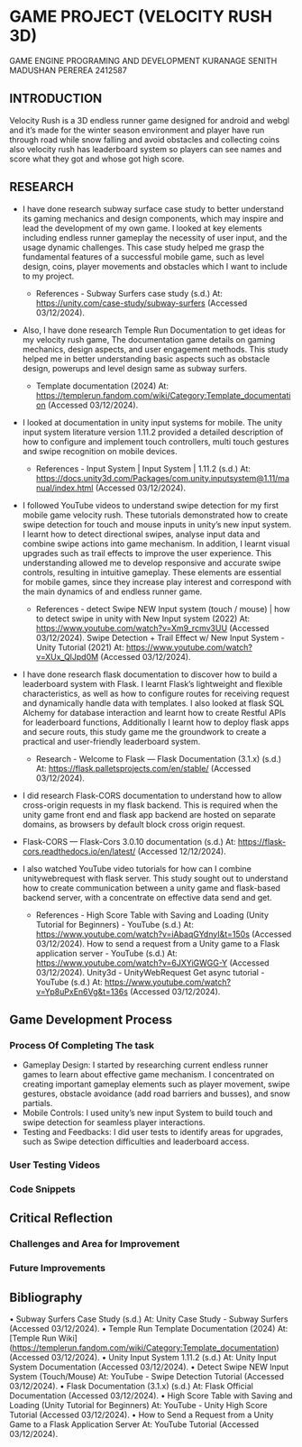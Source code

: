 # GAME PROJECT (VELOCITY RUSH 3D)
GAME ENGINE PROGRAMING AND DEVELOPMENT 
KURANAGE SENITH MADUSHAN PEREREA 
2412587

## INTRODUCTION
Velocity Rush is a 3D endless runner game designed for android and webgl and it’s made for the winter season environment and player have run through road while snow falling and avoid obstacles and collecting coins also velocity rush has leaderboard system so players can see names and score what they got and whose got high score.
## RESEARCH 
- I have done research subway surface case study to better understand its gaming mechanics and design components, which may inspire and lead the development of my own game. I looked at key elements including endless runner gameplay the necessity of user input, and the usage dynamic challenges. This case study helped me grasp the fundamental features of a successful mobile game, such as level design, coins, player movements and obstacles which I want to include to my project.
  - References - Subway Surfers case study (s.d.) At: https://unity.com/case-study/subway-surfers (Accessed 03/12/2024).
    
- Also, I have done research Temple Run Documentation to get ideas for my velocity rush game, The documentation game details on gaming mechanics, design aspects, and user engagement methods. This study helped me in better understanding basic aspects such as obstacle design, powerups and level design same as subway surfers.
  - Template documentation (2024) At: https://templerun.fandom.com/wiki/Category:Template_documentation (Accessed 03/12/2024).

- I looked at documentation in unity input systems for mobile. The unity input system literature version 1.11.2 provided a detailed description of how to configure and implement touch controllers, multi touch gestures and swipe recognition on mobile devices.
  -  References - Input System | Input System | 1.11.2 (s.d.) At: https://docs.unity3d.com/Packages/com.unity.inputsystem@1.11/manual/index.html (Accessed 03/12/2024).

- I followed YouTube videos to understand swipe detection for my first mobile game velocity rush. These tutorials demonstrated how to create swipe detection for touch and mouse inputs in unity’s new input system. I learnt how to detect directional swipes, analyse input data and combine swipe actions into game mechanism. In addition, I learnt visual upgrades such as trail effects to improve the user experience. This understanding allowed me to develop responsive and accurate swipe controls, resulting in intuitive gameplay. These elements are essential for mobile games, since they increase play interest and correspond with the main dynamics of and endless runner game.
  - References - detect Swipe NEW Input system (touch / mouse) | how to detect swipe in unity with New Input system (2022) At: https://www.youtube.com/watch?v=Xm9_rcmv3UU (Accessed 03/12/2024). Swipe Detection + Trail Effect w/ New Input System - Unity Tutorial (2021) At: https://www.youtube.com/watch?v=XUx_QlJpd0M (Accessed 03/12/2024).

- I have done research flask documentation to discover how to build a leaderboard system with Flask. I learnt Flask’s lightweight and flexible characteristics, as well as how to configure routes for receiving request and dynamically handle data with templates. I also looked at flask SQL Alchemy for database interaction and learnt how to create Restful APIs for leaderboard functions, Additionally I learnt how to deploy flask apps and secure routs, this study game me the groundwork to create a practical and user-friendly leaderboard system. 
  - Research - Welcome to Flask — Flask Documentation (3.1.x) (s.d.) At: https://flask.palletsprojects.com/en/stable/ (Accessed 03/12/2024).
-  I did research Flask-CORS documentation to understand how to allow cross-origin requests in my flask backend. This is required when the unity game front end and flask app backend are hosted on separate domains, as browsers by default block cross origin request.
 - Flask-CORS — Flask-Cors 3.0.10 documentation (s.d.) At: https://flask-cors.readthedocs.io/en/latest/ (Accessed 12/12/2024).


- I also watched YouTube video tutorials for how can I combine unitywebrequest with flask server. This study sought out to understand how to create communication between a unity game and flask-based backend server, with a concentrate on effective data send and get. 
  - References - High Score Table with Saving and Loading (Unity Tutorial for Beginners) - YouTube (s.d.) At: https://www.youtube.com/watch?v=iAbaqGYdnyI&t=150s (Accessed 03/12/2024). How to send a request from a Unity game to a Flask application server - YouTube (s.d.) At: https://www.youtube.com/watch?v=6JXYiGWGG-Y (Accessed 03/12/2024). Unity3d - UnityWebRequest Get async tutorial - YouTube (s.d.) At: https://www.youtube.com/watch?v=Yp8uPxEn6Vg&t=136s (Accessed 03/12/2024).

## Game Development Process
### Process Of Completing The task 
- Gameplay Design: I started by researching current endless runner games to learn about effective game mechanism. I concentrated on creating important gameplay elements such as player movement, swipe gestures, obstacle avoidance (add road barriers and busses), and snow partials.
- Mobile Controls: I used unity’s new input System to build touch and swipe detection for seamless player interactions. 
- Testing and Feedbacks: I did user tests to identify areas for upgrades, such as Swipe detection difficulties and leaderboard access.
### User Testing Videos 
  
### Code Snippets 

## Critical Reflection 
### Challenges and Area for Improvement 

### Future Improvements

## Bibliography 
•	Subway Surfers Case Study (s.d.) At: Unity Case Study - Subway Surfers (Accessed 03/12/2024).
•	Temple Run Template Documentation (2024) At: [Temple Run Wiki] (https://templerun.fandom.com/wiki/Category:Template_documentation) (Accessed 03/12/2024).
•	Unity Input System 1.11.2 (s.d.) At: Unity Input System Documentation (Accessed 03/12/2024).
•	Detect Swipe NEW Input System (Touch/Mouse) At: YouTube - Swipe Detection Tutorial (Accessed 03/12/2024).
•	Flask Documentation (3.1.x) (s.d.) At: Flask Official Documentation (Accessed 03/12/2024).
•	High Score Table with Saving and Loading (Unity Tutorial for Beginners) At: YouTube - Unity High Score Tutorial (Accessed 03/12/2024).
•	How to Send a Request from a Unity Game to a Flask Application Server At: YouTube Tutorial (Accessed 03/12/2024).











 
  

